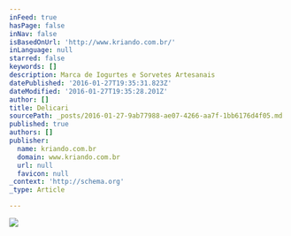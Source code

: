 ```yaml
---
inFeed: true
hasPage: false
inNav: false
isBasedOnUrl: 'http://www.kriando.com.br/'
inLanguage: null
starred: false
keywords: []
description: Marca de Iogurtes e Sorvetes Artesanais
datePublished: '2016-01-27T19:35:31.823Z'
dateModified: '2016-01-27T19:35:28.201Z'
author: []
title: Delicari
sourcePath: _posts/2016-01-27-9ab77988-ae07-4266-aa7f-1bb6176d4f05.md
published: true
authors: []
publisher:
  name: kriando.com.br
  domain: www.kriando.com.br
  url: null
  favicon: null
_context: 'http://schema.org'
_type: Article

---
```

![](https://s3-us-west-2.amazonaws.com/the-grid-img/p/b3af19363a92b6199acf2e7a56b7c2a854163220.jpg)